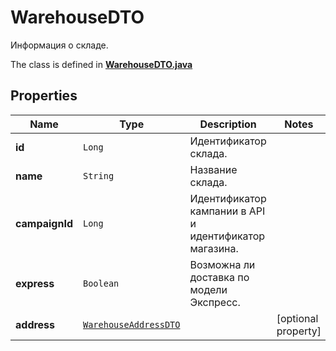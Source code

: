 

# WarehouseDTO

Информация о складе.

The class is defined in **[WarehouseDTO.java](../../src/main/java/org/openapitools/model/WarehouseDTO.java)**

## Properties

Name | Type | Description | Notes
------------ | ------------- | ------------- | -------------
**id** | `Long` | Идентификатор склада. | 
**name** | `String` | Название склада. | 
**campaignId** | `Long` | Идентификатор кампании в API и идентификатор магазина. | 
**express** | `Boolean` | Возможна ли доставка по модели Экспресс. | 
**address** | [`WarehouseAddressDTO`](WarehouseAddressDTO.md) |  |  [optional property]







